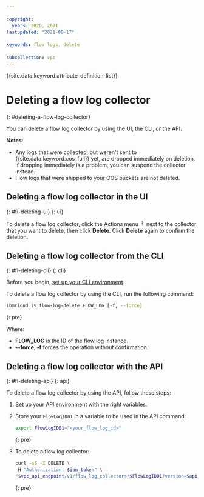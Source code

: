 ```yaml
---

copyright:
  years: 2020, 2021
lastupdated: "2021-08-17"

keywords: flow logs, delete

subcollection: vpc
---
```


{{site.data.keyword.attribute-definition-list}}

# Deleting a flow log collector
{: #deleting-a-flow-log-collector}

You can delete a flow log collector by using the UI, the CLI, or the API.

**Notes**:

* Any logs that were collected, but weren't sent to {{site.data.keyword.cos_full}} yet, are dropped immediately on deletion. If dropping immediately is a problem, you can suspend the collector instead.
* Flow logs that were shipped to your COS buckets are not deleted.

## Deleting a flow log collector in the UI
{: #fl-deleting-ui}
{: ui}

To delete a flow log collector, click the Actions menu ![Actions menu](images/overflow.png) next to the collector that you want to delete, then click **Delete**. Click **Delete** again to confirm the deletion.

## Deleting a flow log collector from the CLI
{: #fl-deleting-cli}
{: cli}

Before you begin, [set up your CLI environment](/docs/vpc?topic=vpc-set-up-environment&interface=cli).

To delete a flow log collector by using the CLI, run the following command:

```sh
ibmcloud is flow-log-delete FLOW_LOG [-f, --force]
```
{: pre}

Where:

- **FLOW_LOG** is the ID of the flow log instance.
- **--force, -f** forces the operation without confirmation.

## Deleting a flow log collector with the API
{: #fl-deleting-api}
{: api}

To delete a flow log collector by using the API, follow these steps:

1. Set up your [API environment](/docs/vpc?topic=vpc-set-up-environment#api-prerequisites-setup) with the right variables.
1. Store your `FlowLogID01` in a variable to be used in the API command:

   ```sh
   export FlowLogID01="<your_flow_log_id>"
   ```
   {: pre}
   
1. To delete a flow log collector:

   ```sh
   curl -sS -X DELETE \
   -H "Authorization: $iam_token" \
   "$vpc_api_endpoint/v1/flow_log_collectors/$FlowLogID01?version=$api_version&generation=2" | jq
   ```
   {: pre}
